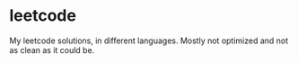 # leetcode
My leetcode solutions, in different languages. Mostly not optimized and not as clean as it could be. 
